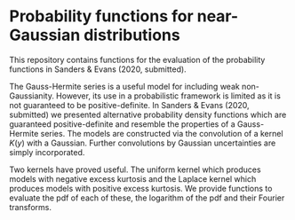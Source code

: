 # Probability functions for near-Gaussian distributions

This repository contains functions for the evaluation of the probability functions in Sanders & Evans (2020, submitted). 

The Gauss-Hermite series is a useful model for including weak non-Gaussianity. However, its use in a probabilistic framework is limited as it is not guaranteed to be positive-definite. In Sanders & Evans (2020, submitted) we presented alternative probability density functions which are guaranteed positive-definite and resemble the properties of a Gauss-Hermite series. The models are constructed via the convolution of a kernel $K(y)$ with a Gaussian. Further convolutions by Gaussian uncertainties are simply incorporated.

Two kernels have proved useful. The uniform kernel which produces models with negative excess kurtosis and the Laplace kernel which produces models with positive excess kurtosis. We provide functions to evaluate the pdf of each of these, the logarithm of the pdf and their Fourier transforms.